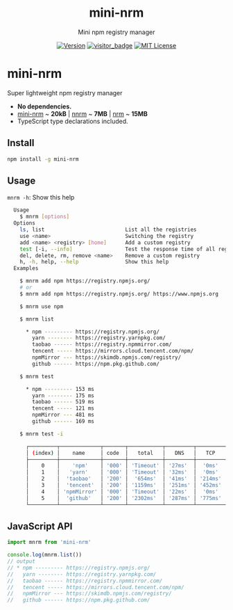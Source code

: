 <h1 align="center">mini-nrm</h1>
<p align="center">Mini npm registry manager</p>

<p align="center">
    <a href="https://www.npmjs.com/package/mini-nrm"><img src="https://img.shields.io/npm/v/mini-nrm?logo=npm" alt="Version"></a>
    <a href="https://github.com/Lete114/visitor-badge"><img src="https://visitor_badge.deta.dev/?pageID=github.CreateWheel.mini-nrm" alt="visitor_badge"></a>
    <a href="https://github.com/CreateWheel/mini-nrm/blob/main/LICENSE"><img src="https://img.shields.io/npm/l/mini-nrm?color=FF5531" alt="MIT License"></a>
</p>

# mini-nrm

Super lightweight npm registry manager

- **No dependencies.**
- [mini-nrm](https://packagephobia.com/result?p=mini-nrm) ~ **20kB** | [nnrm](https://packagephobia.com/result?p=nnrm) ~ **7MB** | [nrm](https://packagephobia.com/result?p=nrm) ~ **15MB**
- TypeScript type declarations included.

## Install

```bash
npm install -g mini-nrm
```

## Usage

`mnrm -h`: Show this help

```bash
  Usage
    $ mnrm [options]
  Options
    ls, list                          List all the registries
    use <name>                        Switching the registry
    add <name> <registry> [home]      Add a custom registry
    test [-i, --info]                 Test the response time of all registries
    del, delete, rm, remove <name>    Remove a custom registry
    h, -h, help, --help               Show this help
  Examples

    $ mnrm add npm https://registry.npmjs.org/
    # or
    $ mnrm add npm https://registry.npmjs.org/ https://www.npmjs.org

    $ mnrm use npm

    $ mnrm list

      * npm --------- https://registry.npmjs.org/
        yarn -------- https://registry.yarnpkg.com/
        taobao ------ https://registry.npmmirror.com/
        tencent ----- https://mirrors.cloud.tencent.com/npm/
        npmMirror --- https://skimdb.npmjs.com/registry/
        github ------ https://npm.pkg.github.com/

    $ mnrm test

      * npm --------- 153 ms
        yarn -------- 175 ms
        taobao ------ 519 ms
        tencent ----- 121 ms
        npmMirror --- 481 ms
        github ------ 169 ms

    $ mnrm test -i

      ┌─────────┬─────────────┬───────┬───────────┬─────────┬─────────┬────────────────┬──────────┬──────────────────────────────────────────┐
      │ (index) │    name     │ code  │   total   │   DNS   │   TCP   │ start_transfer │ redirect │                effective                 │
      ├─────────┼─────────────┼───────┼───────────┼─────────┼─────────┼────────────────┼──────────┼──────────────────────────────────────────┤
      │    0    │    'npm'    │ '000' │ 'Timeout' │ '27ms'  │  '0ms'  │     '0ms'      │  '0ms'   │      'https://registry.npmjs.org/'       │
      │    1    │   'yarn'    │ '000' │ 'Timeout' │ '32ms'  │  '0ms'  │     '0ms'      │  '0ms'   │     'https://registry.yarnpkg.com/'      │
      │    2    │  'taobao'   │ '200' │  '654ms'  │ '41ms'  │ '214ms' │    '653ms'     │  '0ms'   │    'https://registry.npmmirror.com/'     │
      │    3    │  'tencent'  │ '200' │ '1159ms'  │ '251ms' │ '452ms' │    '1159ms'    │  '0ms'   │ 'https://mirrors.cloud.tencent.com/npm/' │
      │    4    │ 'npmMirror' │ '000' │ 'Timeout' │ '22ms'  │  '0ms'  │     '0ms'      │  '0ms'   │   'https://skimdb.npmjs.com/registry/'   │
      │    5    │  'github'   │ '200' │ '2302ms'  │ '287ms' │ '775ms' │    '2301ms'    │ '1179ms' │  'https://github.com/features/packages'  │
      └─────────┴─────────────┴───────┴───────────┴─────────┴─────────┴────────────────┴──────────┴──────────────────────────────────────────┘
```

## JavaScript API

```js
import mnrm from 'mini-nrm'

console.log(mnrm.list())
// output
// * npm --------- https://registry.npmjs.org/
//   yarn -------- https://registry.yarnpkg.com/
//   taobao ------ https://registry.npmmirror.com/
//   tencent ----- https://mirrors.cloud.tencent.com/npm/
//   npmMirror --- https://skimdb.npmjs.com/registry/
//   github ------ https://npm.pkg.github.com/
```